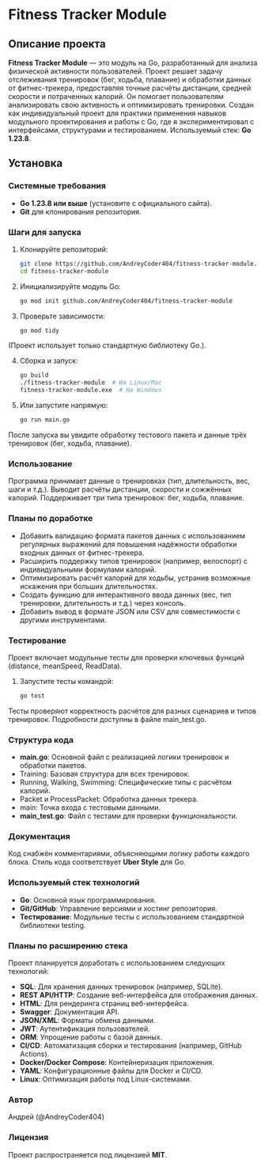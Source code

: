 # Fitness Tracker Module

## Описание проекта
**Fitness Tracker Module** — это модуль на Go, разработанный для анализа физической активности пользователей. Проект решает задачу отслеживания тренировок (бег, ходьба, плавание) и обработки данных от фитнес-трекера, предоставляя точные расчёты дистанции, средней скорости и потраченных калорий. Он помогает пользователям анализировать свою активность и оптимизировать тренировки. Создан как индивидуальный проект для практики применения навыков модульного проектирования и работы с Go, где я экспериментировал с интерфейсами, структурами и тестированием. Используемый стек: **Go 1.23.8**.

## Установка
### Системные требования
- **Go 1.23.8 или выше** (установите с официального сайта).
- **Git** для клонирования репозитория.

### Шаги для запуска
1. Клонируйте репозиторий:
    ```bash
    git clone https://github.com/AndreyCoder404/fitness-tracker-module.git
    cd fitness-tracker-module
2. Инициализируйте модуль Go:
   ```bash
   go mod init github.com/AndreyCoder404/fitness-tracker-module
3. Проверьте зависимости:
   ```bash
   go mod tidy

(Проект использует только стандартную библиотеку Go.).

4. Сборка и запуск:
   ```bash
   go build
   ./fitness-tracker-module  # На Linux/Mac
   fitness-tracker-module.exe  # На Windows
5. Или запустите напрямую:
    ```bash
    go run main.go
    
После запуска вы увидите обработку тестового пакета и данные трёх тренировок (бег, ходьба, плавание).

### Использование
Программа принимает данные о тренировках (тип, длительность, вес, шаги и т.д.).
Выводит расчёты дистанции, скорости и сожжённых калорий.
Поддерживает три типа тренировок: бег, ходьба, плавание.

### Планы по доработке
- Добавить валидацию формата пакетов данных с использованием регулярных выражений для повышения надёжности обработки входных данных от фитнес-трекера.
- Расширить поддержку типов тренировок (например, велоспорт) с индивидуальными формулами калорий.
- Оптимизировать расчёт калорий для ходьбы, устранив возможные искажения при больших длительностях.
- Создать функцию для интерактивного ввода данных (вес, тип тренировки, длительность и т.д.) через консоль.
- Добавить вывод в формате JSON или CSV для совместимости с другими инструментами.

### Тестирование
Проект включает модульные тесты для проверки ключевых функций (distance, meanSpeed, ReadData).

1. Запустите тесты командой:
    ```bash
    go test
    
Тесты проверяют корректность расчётов для разных сценариев и типов тренировок. Подробности доступны в файле main_test.go.

### Структура кода
- **main.go**: Основной файл с реализацией логики тренировок и обработки пакетов.
- Training: Базовая структура для всех тренировок.
- Running, Walking, Swimming: Специфические типы с расчётом калорий.
- Packet и ProcessPacket: Обработка данных трекера.
- main: Точка входа с тестовыми данными.
- **main_test.go**: Файл с тестами для проверки функциональности.

### Документация
Код снабжён комментариями, объясняющими логику работы каждого блока. Стиль кода соответствует **Uber Style** для Go.

### Используемый стек технологий
- **Go**: Основной язык программирования.
- **Git/GitHub**: Управление версиями и хостинг репозитория.
- **Тестирование**: Модульные тесты с использованием стандартной библиотеки testing.

### Планы по расширению стека
Проект планируется доработать с использованием следующих технологий:
- **SQL**: Для хранения данных тренировок (например, SQLite).
- **REST API/HTTP**: Создание веб-интерфейса для отображения данных.
- **HTML**: Для рендеринга страниц веб-интерфейса.
- **Swagger**: Документация API.
- **JSON/XML**: Форматы обмена данными.
- **JWT**: Аутентификация пользователей.
- **ORM**: Упрощение работы с базой данных.
- **CI/CD**: Автоматизация сборки и тестирования (например, GitHub Actions).
- **Docker/Docker Compose**: Контейнеризация приложения.
- **YAML**: Конфигурационные файлы для Docker и CI/CD.
- **Linux**: Оптимизация работы под Linux-системами.
### Автор
Андрей (@AndreyCoder404)
### Лицензия
Проект распространяется под лицензией **MIT**.
